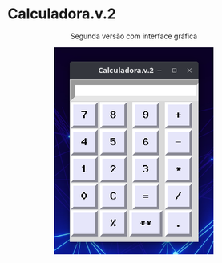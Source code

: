# Calculadora.v.2
<p align="center">
Segunda versão com interface gráfica
<p align="center">
  <img src="https://github.com/michaeljmcardoso/Calculadora.V.2/blob/main/Calculadorav2.png">
</p>

